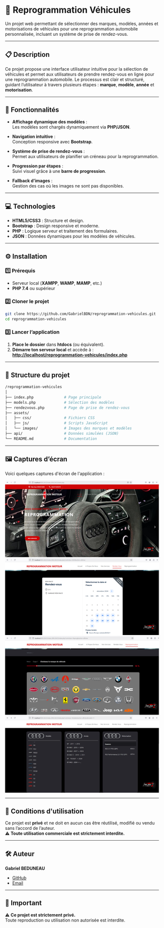 # 🚗 Reprogrammation Véhicules

Un projet web permettant de sélectionner des marques, modèles, années et motorisations de véhicules pour une reprogrammation automobile personnalisée, incluant un système de prise de rendez-vous.

---

## 📋 Description

Ce projet propose une interface utilisateur intuitive pour la sélection de véhicules et permet aux utilisateurs de prendre rendez-vous en ligne pour une reprogrammation automobile. Le processus est clair et structuré, guidant l’utilisateur à travers plusieurs étapes : **marque**, **modèle**, **année** et **motorisation**.

---

## 🚀 Fonctionnalités

- **Affichage dynamique des modèles** :  
  Les modèles sont chargés dynamiquement via **PHP/JSON**.

- **Navigation intuitive** :  
  Conception responsive avec **Bootstrap**.

- **Système de prise de rendez-vous** :  
  Permet aux utilisateurs de planifier un créneau pour la reprogrammation.

- **Progression par étapes** :  
  Suivi visuel grâce à une **barre de progression**.

- **Fallback d’images** :  
  Gestion des cas où les images ne sont pas disponibles.

---

## 💻 Technologies

- **HTML5/CSS3** : Structure et design.  
- **Bootstrap** : Design responsive et moderne.  
- **PHP** : Logique serveur et traitement des formulaires.  
- **JSON** : Données dynamiques pour les modèles de véhicules.  

---

## ⚙️ Installation

### 1️⃣ **Prérequis**

- Serveur local (**XAMPP**, **WAMP**, **MAMP**, etc.)  
- **PHP 7.4** ou supérieur  

### 2️⃣ **Cloner le projet**

```bash
git clone https://github.com/GabrielBDN/reprogrammation-vehicules.git
cd reprogrammation-vehicules
```

### 3️⃣ **Lancer l’application**

1. **Place le dossier** dans **htdocs** (ou équivalent).  
2. **Démarre ton serveur local** et accède à :  
   **[http://localhost/reprogrammation-vehicules/index.php](http://localhost/reprogrammation-vehicules/index.php)**

---

## 📂 **Structure du projet**

```bash
/reprogrammation-vehicules
│
├── index.php              # Page principale
├── models.php             # Sélection des modèles
├── rendezvous.php         # Page de prise de rendez-vous
├── assets/
│   ├── css/               # Fichiers CSS
│   ├── js/                # Scripts JavaScript
│   └── images/            # Images des marques et modèles
├── api/                   # Données simulées (JSON)
└── README.md              # Documentation
```


---

## 🖼️ **Captures d’écran**

Voici quelques captures d'écran de l'application :

![Exemple de l'application](./ScreenShots/Screen1.png)
![Exemple de l'application](./ScreenShots/Screen2.png)
![Exemple de l'application](./ScreenShots/Screen3.png)
![Exemple de l'application](./ScreenShots/Screen4.png)

---

## 🚫 **Conditions d'utilisation**

Ce projet est **privé** et ne doit en aucun cas être réutilisé, modifié ou vendu sans l’accord de l’auteur.  
⚠️ **Toute utilisation commerciale est strictement interdite.**

---

## 🛠️ **Auteur**

**Gabriel BEDUNEAU**  

- [GitHub](https://github.com/GabrielBDN)  
- [Email](mailto:gabriel.beduneau1@gmail.com)  

---

## 📢 **Important**

⚠️ **Ce projet est strictement privé.**  
Toute reproduction ou utilisation non autorisée est interdite.

